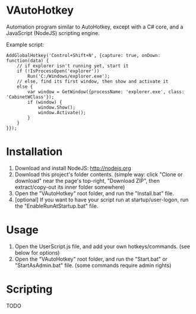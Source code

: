# VAutoHotkey

Automation program similar to AutoHotkey, except with a C# core, and a JavaScript (NodeJS) scripting engine.

Example script:
```
AddGlobalHotkey('Control+Shift+N', {capture: true, onDown: function(data) {
	// if explorer isn't running yet, start it
	if (!IsProcessOpen('explorer'))
        Run('C:/Windows/explorer.exe');
	// else, find its first window, then show and activate it
    else {
        var window = GetWindow({processName: 'explorer.exe', class: 'CabinetWClass'});
        if (window) {
            window.Show();
            window.Activate();
        }
    }
}});
```

# Installation

1) Download and install NodeJS: http://nodejs.org  
2) Download this project's folder contents. (simple way: click "Clone or download" near the page's top-right, "Download ZIP", then extract/copy-out its inner folder somewhere)  
3) Open the "VAutoHotkey" root folder, and run the "Install.bat" file.  
4) [optional] If you want to have your script run at startup/user-logon, run the "EnableRunAtStartup.bat" file.

# Usage

1) Open the UserScript.js file, and add your own hotkeys/commands. (see below for options)  
2) Open the "VAutoHotkey" root folder, and run the "Start.bat" or "StartAsAdmin.bat" file. (some commands require admin rights)  

# Scripting

TODO